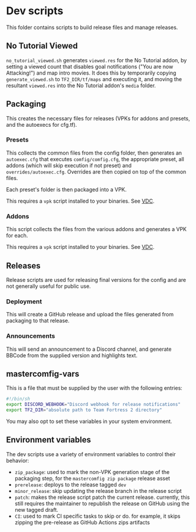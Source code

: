 # Dev scripts

This folder contains scripts to build release files and manage releases.

## No Tutorial Viewed

`no_tutorial_viewed.sh` generates `viewed.res` for the No Tutorial addon, by
setting a viewed count that disables goal notifications ("You are now
Attacking!") and map intro movies. It does this by temporarily copying
`generate_viewed.sh` to `TF2_DIR/tf/maps` and executing it, and moving the
resultant `viewed.res` into the No Tutorial addon's `media` folder.

## Packaging

This creates the necessary files for releases (VPKs for addons and presets,
and the autoexecs for cfg.tf).

### Presets

This collects the common files from the config folder, then generates an
`autoexec.cfg` that executes `comfig/comfig.cfg`, the appropriate preset, all addons
(which will skip execution if not preset) and `overrides/autoexec.cfg`. Overrides are then
copied on top of the common files.

Each preset's folder is then packaged into a VPK.

This requires a `vpk` script installed to your binaries.
See [VDC](https://developer.valvesoftware.com/wiki/VPK#Linux_.2F_Unix).

### Addons

This script collects the files from the various addons and generates a
VPK for each.

This requires a `vpk` script installed to your binaries.
See [VDC](https://developer.valvesoftware.com/wiki/VPK#Linux_.2F_Unix).

## Releases

Release scripts are used for releasing final versions for the config and are
not generally useful for public use.

### Deployment

This will create a GitHub release and upload the files generated from packaging
to that release.

### Announcements

This will send an announcement to a Discord channel, and generate BBCode from
the supplied version and highlights text.

## mastercomfig-vars

This is a file that must be supplied by the user with the following entries:

```bash
#!/bin/sh
export DISCORD_WEBHOOK="Discord webhook for release notifications"
export TF2_DIR="absolute path to Team Fortress 2 directory"
```

You may also opt to set these variables in your system environment.

## Environment variables

The dev scripts use a variety of environment variables to control their behavior:

* `zip_package`: used to mark the non-VPK generation stage of the packaging step, for the `mastercomfig zip package` release asset
* `prerelease`: deploys to the release tagged `dev`
* `minor_release`: skip updating the release branch in the release script
* `patch`: makes the release script patch the current release. currently, this still requires the maintainer to republish the release on GitHub using the new tagged draft.
* `CI`: used to mark CI specific tasks to skip or do. for example, it skips zipping the pre-release as GitHub Actions zips artifacts
